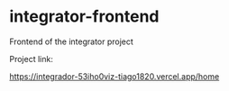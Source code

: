 # integrator-frontend
Frontend of the integrator project

Project link:

https://integrador-53iho0viz-tiago1820.vercel.app/home
